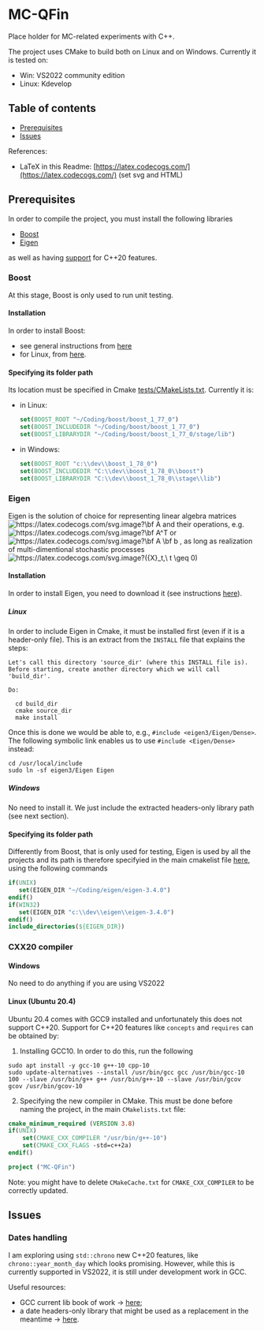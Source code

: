 # MC-QFin
Place holder for MC-related experiments with C++.

The project uses CMake to build both on Linux and on Windows.
Currently it is tested on: 
- Win: VS2022 community edition 
- Linux: Kdevelop

## Table of contents
- [Prerequisites](#prerequisites)
- [Issues](#issues)

References:
- LaTeX in this Readme: [https://latex.codecogs.com/](https://latex.codecogs.com/) (set svg and HTML)

## Prerequisites
In order to compile the project, you must install the following libraries
-  [Boost](#boost)
-  [Eigen](#eigen)

as well as having [support](#cxx20-compiler) for C++20 features.
### Boost
At this stage, Boost is only used to run unit testing.

#### Installation
In order to install Boost:
- see general instructions  from [here](https://www.boost.org/)
- for Linux, from [here](https://www.boost.org/doc/libs/1_62_0/more/getting_started/unix-variants.html).

#### Specifying its folder path
Its location must be specified in Cmake [tests/CMakeLists.txt](tests/CMakeLists.txt). Currently it is:
- in Linux: 
  ```cmake
  set(BOOST_ROOT "~/Coding/boost/boost_1_77_0")
  set(BOOST_INCLUDEDIR "~/Coding/boost/boost_1_77_0")
  set(BOOST_LIBRARYDIR "~/Coding/boost/boost_1_77_0/stage/lib")
  ```
- in Windows:
  ```cmake
  set(BOOST_ROOT "c:\\dev\\boost_1_78_0")
  set(BOOST_INCLUDEDIR "C:\\dev\\boost_1_78_0\\boost")
  set(BOOST_LIBRARYDIR "C:\\dev\\boost_1_78_0\\stage\\lib")
  ```
 ### Eigen
Eigen is the solution of choice for representing linear algebra matrices
<img src="https://latex.codecogs.com/svg.image?\bf&space;A&space;&space;" title="https://latex.codecogs.com/svg.image?\bf A " />
and their operations, e.g. 
<img src="https://latex.codecogs.com/svg.image?\bf&space;A^T&space;&space;" title="https://latex.codecogs.com/svg.image?\bf A^T " /> 
or 
<img src="https://latex.codecogs.com/svg.image?\bf&space;A&space;\bf&space;b&space;&space;" title="https://latex.codecogs.com/svg.image?\bf A \bf b " />
, as long as realization of multi-dimentional stochastic processes 
<img src="https://latex.codecogs.com/svg.image?({X}_t,\&space;t&space;\geq&space;0)&space;&space;" title="https://latex.codecogs.com/svg.image?({X}_t,\ t \geq 0) " />
 
#### Installation
In order to install Eigen, you need to download it (see instructions [here](http://eigen.tuxfamily.org/index.php?title=Main_Page#Download)). 

##### Linux
In order to include Eigen in Cmake, it must be installed first (even if it is a header-only file).
This is an extract from the `INSTALL` file that explains the steps:
```
Let's call this directory 'source_dir' (where this INSTALL file is).
Before starting, create another directory which we will call 'build_dir'.

Do:

  cd build_dir
  cmake source_dir
  make install
 ```
 Once this is done we would be able to, e.g., `#include <eigen3/Eigen/Dense>`. 
 The following symbolic link enables us to use `#include <Eigen/Dense>` instead:
 ```
 cd /usr/local/include
sudo ln -sf eigen3/Eigen Eigen
 ```
 ##### Windows
No need to install it. We just include the extracted headers-only library path (see next section).
 #### Specifying its folder path
 Differently from Boost, that is only used for testing, Eigen is used by all the projects and its path is therefore specifyied in the main cmakelist file [here](CMakeLists.txt), using the following commands
 ```cmake
if(UNIX)
    set(EIGEN_DIR "~/Coding/eigen/eigen-3.4.0")
endif()
if(WIN32)
    set(EIGEN_DIR "c:\\dev\\eigen\\eigen-3.4.0")
endif()
include_directories(${EIGEN_DIR})
 ```
### CXX20 compiler
#### Windows
No need to do anything if you are using VS2022
#### Linux (Ubuntu 20.4)
Ubuntu 20.4 comes with GCC9 installed and unfortunately this does not support C++20.
Support for C++20 features like `concepts` and `requires` can be obtained by:
1. Installing GCC10. In order to do this, run the following
```unix
sudo apt install -y gcc-10 g++-10 cpp-10
sudo update-alternatives --install /usr/bin/gcc gcc /usr/bin/gcc-10 100 --slave /usr/bin/g++ g++ /usr/bin/g++-10 --slave /usr/bin/gcov gcov /usr/bin/gcov-10
```
2. Specifying the new compiler in CMake. This must be done before naming the project, in the main `CMakelists.txt` file:
```cmake
cmake_minimum_required (VERSION 3.8)
if(UNIX)
    set(CMAKE_CXX_COMPILER "/usr/bin/g++-10") 
    set(CMAKE_CXX_FLAGS -std=c++2a)
endif()

project ("MC-QFin")
```

Note: you might have to delete `CMakeCache.txt` for `CMAKE_CXX_COMPILER` to be correctly updated.

## Issues
### Dates handling
I am exploring using `std::chrono` new C++20 features, like `chrono::year_month_day` which looks promising.
However, while this is currently supported in VS2022, it is still under development work in GCC.

Useful resources:
- GCC current lib book of work -> [here](https://gcc.gnu.org/onlinedocs/libstdc++/manual/status.html#status.iso.2020);
- a date headers-only library that might be used as a replacement in the meantime -> [here](https://github.com/HowardHinnant/date).

